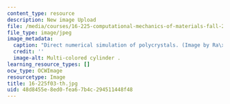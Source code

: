 ```yaml
---
content_type: resource
description: New image Upload
file: /media/courses/16-225-computational-mechanics-of-materials-fall-2003/48d8455e8ed0fea67b4c294511448f48_16-225f03-th.jpg
file_type: image/jpeg
image_metadata:
  caption: "Direct numerical simulation of polycrystals. (Image by Ra\xFAl Radovitzky.)"
  credit: ''
  image-alt: Multi-colored cylinder .
learning_resource_types: []
ocw_type: OCWImage
resourcetype: Image
title: 16-225f03-th.jpg
uid: 48d8455e-8ed0-fea6-7b4c-294511448f48
---
```

